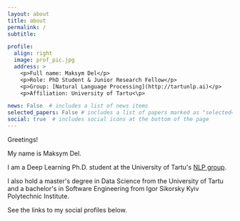 ```yaml
---
layout: about
title: about
permalink: /
subtitle: 

profile:
  align: right
  image: prof_pic.jpg
  address: >
    <p>Full name: Maksym Del</p>
    <p>Role: PhD Student & Junior Research Fellow</p>
    <p>Group: [Natural Language Processing](http://tartunlp.ai)</p>
    <p>Affiliation: University of Tartu<\p>

news: False  # includes a list of news items
selected_papers: False # includes a list of papers marked as "selected={true}"
social: true  # includes social icons at the bottom of the page
---
```


Greetings! 

My name is Maksym Del. 

I am a Deep Learning Ph.D. student at the University of Tartu's [NLP group](http://tartunlp.ai). 

I also hold a master's degree in Data Science from the University of Tartu and a bachelor's in Software Engineering from Igor Sikorsky Kyiv Polytechnic Institute.

See the links to my social profiles below.